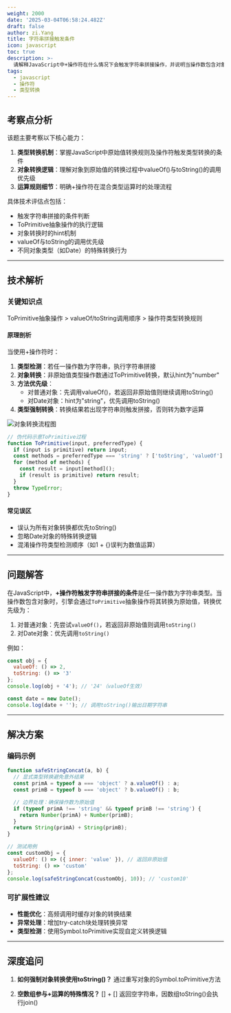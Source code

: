 ```yaml
---
weight: 2000
date: '2025-03-04T06:58:24.482Z'
draft: false
author: zi.Yang
title: 字符串拼接触发条件
icon: javascript
toc: true
description: >-
  请解释JavaScript中+操作符在什么情况下会触发字符串拼接操作，并说明当操作数包含对象类型时，其valueOf()和toString()方法的调用顺序如何影响最终结果？
tags:
  - javascript
  - 操作符
  - 类型转换
---
```


## 考察点分析

该题主要考察以下核心能力：
1. **类型转换机制**：掌握JavaScript中原始值转换规则及操作符触发类型转换的条件
2. **对象转换逻辑**：理解对象到原始值的转换过程中valueOf()与toString()的调用优先级
3. **运算规则细节**：明确+操作符在混合类型运算时的处理流程

具体技术评估点包括：
- 触发字符串拼接的条件判断
- ToPrimitive抽象操作的执行逻辑
- 对象转换时的hint机制
- valueOf与toString的调用优先级
- 不同对象类型（如Date）的特殊转换行为

---

## 技术解析

### 关键知识点
ToPrimitive抽象操作 > valueOf/toString调用顺序 > 操作符类型转换规则

#### 原理剖析
当使用+操作符时：
1. **类型检测**：若任一操作数为字符串，执行字符串拼接
2. **对象转换**：非原始值类型操作数通过ToPrimitive转换，默认hint为"number"
3. **方法优先级**：
   - 对普通对象：先调用valueOf()，若返回非原始值则继续调用toString()
   - 对Date对象：hint为"string"，优先调用toString()
4. **类型强制转换**：转换结果若出现字符串则触发拼接，否则转为数字运算

![对象转换流程图](https://example.com/primitive-conversion-flow.png)

```javascript
// 伪代码示意ToPrimitive过程
function ToPrimitive(input, preferredType) {
  if (input is primitive) return input;
  const methods = preferredType === 'string' ? ['toString', 'valueOf'] : ['valueOf', 'toString'];
  for (method of methods) {
    const result = input[method]();
    if (result is primitive) return result;
  }
  throw TypeError;
}
```

#### 常见误区
- 误认为所有对象转换都优先toString()
- 忽略Date对象的特殊转换逻辑
- 混淆操作符类型检测顺序（如1 + {}误判为数值运算）

---

## 问题解答

在JavaScript中，**+操作符触发字符串拼接的条件**是任一操作数为字符串类型。当操作数包含对象时，引擎会通过`ToPrimitive`抽象操作将其转换为原始值，转换优先级为：
1. 对普通对象：先尝试`valueOf()`，若返回非原始值则调用`toString()`
2. 对Date对象：优先调用`toString()`

例如：
```javascript
const obj = {
  valueOf: () => 2,
  toString: () => '3'
};
console.log(obj + '4'); // '24'（valueOf生效）

const date = new Date();
console.log(date + ''); // 调用toString()输出日期字符串
```

---

## 解决方案

### 编码示例
```javascript
function safeStringConcat(a, b) {
  // 显式类型转换避免意外结果
  const primA = typeof a === 'object' ? a.valueOf() : a;
  const primB = typeof b === 'object' ? b.valueOf() : b;

  // 边界处理：确保操作数为原始值
  if (typeof primA !== 'string' && typeof primB !== 'string') {
    return Number(primA) + Number(primB);
  }
  return String(primA) + String(primB);
}

// 测试用例
const customObj = {
  valueOf: () => ({ inner: 'value' }), // 返回非原始值
  toString: () => 'custom'
};
console.log(safeStringConcat(customObj, 10)); // 'custom10'
```

### 可扩展性建议
- **性能优化**：高频调用时缓存对象的转换结果
- **异常处理**：增加try-catch块处理转换异常
- **类型检测**：使用Symbol.toPrimitive实现自定义转换逻辑

---

## 深度追问
1. **如何强制对象转换使用toString()？**
   通过重写对象的Symbol.toPrimitive方法

2. **空数组参与+运算的特殊情况？**
   [] + [] 返回空字符串，因数组toString()会执行join()